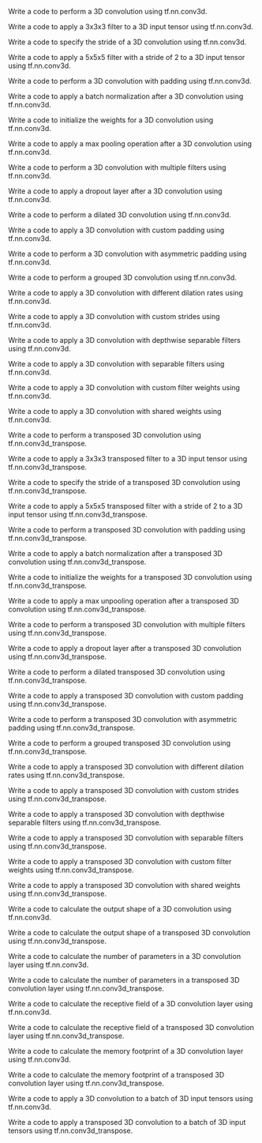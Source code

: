 Write a code to perform a 3D convolution using tf.nn.conv3d.

Write a code to apply a 3x3x3 filter to a 3D input tensor using tf.nn.conv3d.

Write a code to specify the stride of a 3D convolution using tf.nn.conv3d.

Write a code to apply a 5x5x5 filter with a stride of 2 to a 3D input tensor using tf.nn.conv3d.

Write a code to perform a 3D convolution with padding using tf.nn.conv3d.

Write a code to apply a batch normalization after a 3D convolution using tf.nn.conv3d.

Write a code to initialize the weights for a 3D convolution using tf.nn.conv3d.

Write a code to apply a max pooling operation after a 3D convolution using tf.nn.conv3d.

Write a code to perform a 3D convolution with multiple filters using tf.nn.conv3d.

Write a code to apply a dropout layer after a 3D convolution using tf.nn.conv3d.

Write a code to perform a dilated 3D convolution using tf.nn.conv3d.

Write a code to apply a 3D convolution with custom padding using tf.nn.conv3d.

Write a code to perform a 3D convolution with asymmetric padding using tf.nn.conv3d.

Write a code to perform a grouped 3D convolution using tf.nn.conv3d.

Write a code to apply a 3D convolution with different dilation rates using tf.nn.conv3d.

Write a code to apply a 3D convolution with custom strides using tf.nn.conv3d.

Write a code to apply a 3D convolution with depthwise separable filters using tf.nn.conv3d.

Write a code to apply a 3D convolution with separable filters using tf.nn.conv3d.

Write a code to apply a 3D convolution with custom filter weights using tf.nn.conv3d.

Write a code to apply a 3D convolution with shared weights using tf.nn.conv3d.

Write a code to perform a transposed 3D convolution using tf.nn.conv3d_transpose.

Write a code to apply a 3x3x3 transposed filter to a 3D input tensor using tf.nn.conv3d_transpose.

Write a code to specify the stride of a transposed 3D convolution using tf.nn.conv3d_transpose.

Write a code to apply a 5x5x5 transposed filter with a stride of 2 to a 3D input tensor using tf.nn.conv3d_transpose.

Write a code to perform a transposed 3D convolution with padding using tf.nn.conv3d_transpose.

Write a code to apply a batch normalization after a transposed 3D convolution using tf.nn.conv3d_transpose.

Write a code to initialize the weights for a transposed 3D convolution using tf.nn.conv3d_transpose.

Write a code to apply a max unpooling operation after a transposed 3D convolution using tf.nn.conv3d_transpose.

Write a code to perform a transposed 3D convolution with multiple filters using tf.nn.conv3d_transpose.

Write a code to apply a dropout layer after a transposed 3D convolution using tf.nn.conv3d_transpose.

Write a code to perform a dilated transposed 3D convolution using tf.nn.conv3d_transpose.

Write a code to apply a transposed 3D convolution with custom padding using tf.nn.conv3d_transpose.

Write a code to perform a transposed 3D convolution with asymmetric padding using tf.nn.conv3d_transpose.

Write a code to perform a grouped transposed 3D convolution using tf.nn.conv3d_transpose.

Write a code to apply a transposed 3D convolution with different dilation rates using tf.nn.conv3d_transpose.

Write a code to apply a transposed 3D convolution with custom strides using tf.nn.conv3d_transpose.

Write a code to apply a transposed 3D convolution with depthwise separable filters using tf.nn.conv3d_transpose.

Write a code to apply a transposed 3D convolution with separable filters using tf.nn.conv3d_transpose.

Write a code to apply a transposed 3D convolution with custom filter weights using tf.nn.conv3d_transpose.

Write a code to apply a transposed 3D convolution with shared weights using tf.nn.conv3d_transpose.

Write a code to calculate the output shape of a 3D convolution using tf.nn.conv3d.

Write a code to calculate the output shape of a transposed 3D convolution using tf.nn.conv3d_transpose.

Write a code to calculate the number of parameters in a 3D convolution layer using tf.nn.conv3d.

Write a code to calculate the number of parameters in a transposed 3D convolution layer using tf.nn.conv3d_transpose.

Write a code to calculate the receptive field of a 3D convolution layer using tf.nn.conv3d.

Write a code to calculate the receptive field of a transposed 3D convolution layer using tf.nn.conv3d_transpose.

Write a code to calculate the memory footprint of a 3D convolution layer using tf.nn.conv3d.

Write a code to calculate the memory footprint of a transposed 3D convolution layer using tf.nn.conv3d_transpose.

Write a code to apply a 3D convolution to a batch of 3D input tensors using tf.nn.conv3d.

Write a code to apply a transposed 3D convolution to a batch of 3D input tensors using tf.nn.conv3d_transpose.
